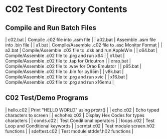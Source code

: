 C02 Test Directory Contents
===========================

Compile and Run Batch Files
---------------------------

| c02.bat   | Compile .c02 file into .asm file                     |
| a02.bat   | Assemble .asm file into .bin file                    |
| a1.bat    | Compile/Assemble .c02 file to .asc Monitor Format    | 
| a2.bat    | Compile/Assemble .c02 file to .dsk and run AppleWin  |
| c64.bat   | Compile/Assemble .c02 file to .prg and run x64       |
| o1.bat    | Compile/Assemble .c02 file to .tap for Oricutron |
| orao.bat  | Compile/Assemble .c02 file to .wav for Orao Emulator |
| p65.bat   | Compile/Assemble .c02 file to .bin for py65m         |
| v8k.bat   | Compile/Assemble .c02 file to .prg and run xvic      |
| x16.bat   | Compile/Assemble .c02 file to .prg and run x16emu    |

C02 Test/Demo Programs
----------------------
       
| hello.c02    | Print "HELLO WORLD" using prtstr()     |
| echo.c02     | Echo typed characters to screen        |
| echohex.c02  | Display Hex Codes for types characters |
| conds.c02    | Test Conditional operators             |
| loops.c02    | Test Loop and Conditional keywords     |
| scrntst.c02  | Test module screen.h02 functions       |
| sdeftest.c02 | Test module stddef.h02 functions       |
